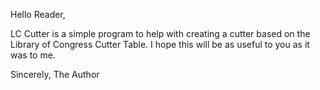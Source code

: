 Hello Reader,

LC Cutter is a simple program to help with creating a cutter based on the Library of Congress Cutter Table. I hope this will be as useful to you as it was to me.

Sincerely,
The Author
